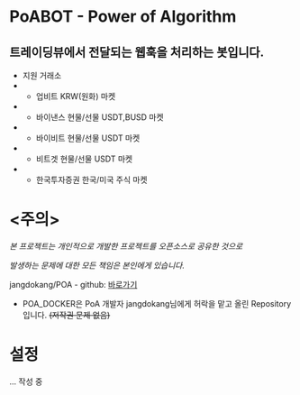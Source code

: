 # PoABOT - Power of Algorithm
## 트레이딩뷰에서 전달되는 웹훅을 처리하는 봇입니다.
 
* 지원 거래소
* * 업비트 KRW(원화) 마켓
* * 바이낸스 현물/선물 USDT,BUSD 마켓
* * 바이비트 현물/선물 USDT 마켓
* * 비트겟 현물/선물 USDT 마켓
* * 한국투자증권 한국/미국 주식 마켓
 
# <주의>
*본 프로젝트는 개인적으로 개발한 프로젝트를 오픈소스로 공유한 것으로*

*발생하는 문제에 대한 모든 책임은 본인에게 있습니다.*

jangdokang/POA - github: <a href="https://github.com/jangdokang/POA">바로가기</a>

- POA_DOCKER은 PoA 개발자 jangdokang님에게 허락을 맡고 올린 Repository 입니다. ~~(저작권 문제 없음)~~


# 설정
... 작성 중